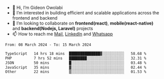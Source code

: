 - 👋 Hi, I’m Gideon Owolabi
- 👀 I’m interested in building efficient and scalable applications across the frontend and backend
- 💞️ I’m looking to collaborate on <b>frontend(react)</b>, <b>mobile(react-native)</b> and <b>backend(Nodejs, Laravel)</b> projects
- 📫 How to reach me <a href="mailto:gideoniyin2021@gmail.com">Mail</a>, <a href="https://www.linkedin.com/in/gideon-owolabi-9b667a232/">LinkedIn</a> and <a href="https://wa.me/2348055377085">Whatsapp</a>

<!---
gude1/gude1 is a ✨ special ✨ repository because its `README.md` (this file) appears on your GitHub profile.
You can click the Preview link to take a look at your changes.
--->

<!--START_SECTION:waka-->

```txt
From: 08 March 2024 - To: 15 March 2024

TypeScript   14 hrs 18 mins  ██████████████▓░░░░░░░░░░   58.68 %
PHP          7 hrs 52 mins   ████████░░░░░░░░░░░░░░░░░   32.31 %
JSON         50 mins         █░░░░░░░░░░░░░░░░░░░░░░░░   03.48 %
JavaScript   35 mins         ▓░░░░░░░░░░░░░░░░░░░░░░░░   02.44 %
Other        22 mins         ▒░░░░░░░░░░░░░░░░░░░░░░░░   01.53 %
```

<!--END_SECTION:waka-->
